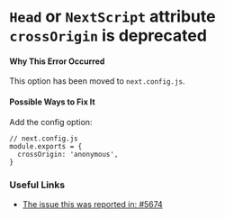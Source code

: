 `Head` or `NextScript` attribute `crossOrigin` is deprecated
============================================================

#### Why This Error Occurred

This option has been moved to `next.config.js`.

#### Possible Ways to Fix It

Add the config option:

    // next.config.js
    module.exports = {
      crossOrigin: 'anonymous',
    }

### Useful Links

-   [The issue this was reported in: \#5674](https://github.com/vercel/next.js/issues/5674)
